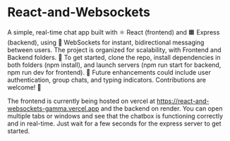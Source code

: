 # React-and-Websockets
A simple, real-time chat app built with ⚛️ React (frontend) and 🟧 Express (backend), using 🔌 WebSockets for instant, bidirectional messaging between users. The project is organized for scalability, with Frontend and Backend folders. 🚀 To get started, clone the repo, install dependencies in both folders (npm install), and launch servers (npm run start for backend, npm run dev for frontend). 🌟 Future enhancements could include user authentication, group chats, and typing indicators. Contributions are welcome! 👥

The frontend is currently being hosted on vercel at https://react-and-websockets-gamma.vercel.app and the backend on render. You can open multiple tabs or windows and see that the chatbox is functioning correctly and in real-time. Just wait for a few seconds for the express server to get started.

